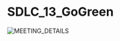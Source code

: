 # SDLC_13_GoGreen
![MEETING_DETAILS](https://github.com/amulyasingaraju/SDLC_13_GoGreen/blob/main/7_MeetingDetails/MEETING%20DETAILS.jpg)
